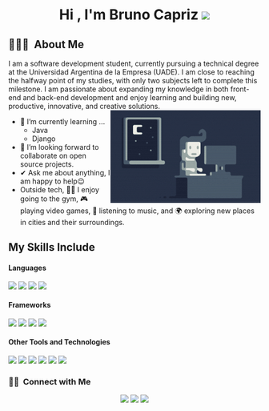 <h1 align="center"><b>Hi , I'm Bruno Capriz </b><img src="https://media.giphy.com/media/hvRJCLFzcasrR4ia7z/giphy.gif" width="35"></h1>

<h2>👨🏻‍💻 &nbsp;About Me</h2> 

I am a software development student, currently pursuing a technical degree at the Universidad Argentina de la Empresa (UADE). I am close to reaching the halfway point of my studies, with only two subjects left to complete this milestone. I am passionate about expanding my knowledge in both front-end and back-end development and enjoy learning and building new, productive, innovative, and creative solutions.
<img alt="Night Coding" align="right" widht=30px src="https://raw.githubusercontent.com/AVS1508/AVS1508/master/assets/Night-Coding.gif"/>
- 🌱 I’m currently learning ...
  - Java
  - Django
- 👯 I’m looking forward to collaborate on open source projects. 
- ✔ Ask me about anything, I am happy to help😉<br>
- Outside tech, 🏋️‍♂️ I enjoy going to the gym, 🎮 playing video games, 🎵 listening to music, and 🌍 exploring new places in cities and their surroundings.
## My Skills Include

<h4> Languages </h4>
<span> 
  <img src="https://img.shields.io/badge/HTML5-E34F26?style=for-the-badge&logo=html5&logoColor=white">
  <img src="https://img.shields.io/badge/CSS3-1572B6?style=for-the-badge&logo=css3&logoColor=white">
  <img src="https://img.shields.io/badge/JavaScript-F7DF1E?style=for-the-badge&logo=javascript&logoColor=black">
  <img src="https://img.shields.io/badge/python-3670A0?style=for-the-badge&amp;logo=python&amp;logoColor=ffdd54"">
</span>

<h4> Frameworks </h4>
<span>
  <img src="https://img.shields.io/badge/Bootstrap-563D7C?style=for-the-badge&logo=bootstrap&logoColor=white">
  <img src="https://img.shields.io/badge/react-%2320232a.svg?style=for-the-badge&logo=react&logoColor=%2361DAFB">
  <img src="https://img.shields.io/badge/SASS-hotpink.svg?style=for-the-badge&logo=SASS&logoColor=white">
  <img src="https://img.shields.io/badge/tailwindcss-%2338B2AC.svg?style=for-the-badge&logo=tailwind-css&logoColor=white">

</span>

<h4> Other Tools and Technologies </h4>
<span>
  <img src="https://img.shields.io/badge/Git-F05032?style=for-the-badge&logo=git&logoColor=white">
  <img src="https://img.shields.io/badge/Ubuntu-E95420?style=for-the-badge&logo=ubuntu&logoColor=white">
  <img src="https://img.shields.io/badge/jira-%230A0FFF.svg?style=for-the-badge&logo=jira&logoColor=white">
  <img src="https://img.shields.io/badge/Notion-%23000000.svg?style=for-the-badge&logo=notion&logoColor=white">
  <img src="https://img.shields.io/badge/mysql-4479A1.svg?style=for-the-badge&logo=mysql&logoColor=white">
  <img src="https://img.shields.io/badge/-selenium-%43B02A?style=for-the-badge&logo=selenium&logoColor=white">
</span>

### 🤝🏻 &nbsp;Connect with Me

<p align="center">
  <a href="https://linkedin.com/in/bruno-capriz-6257331b7/"><img src="https://img.shields.io/badge/linkedin-%230077B5.svg?style=for-the-badge&logo=linkedin&logoColor=white"/></a>
  <a href="mailto:brucapriz@icloud.com"><img src="https://img.shields.io/badge/Gmail-D14836?style=for-the-badge&logo=gmail&logoColor=white"/></a>
  <a href="https://instagram.com/brucapriz"><img src="https://img.shields.io/badge/Instagram-%23E4405F.svg?style=for-the-badge&logo=Instagram&logoColor=white"/></a>
</p>
